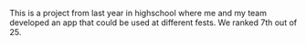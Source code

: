 This is a project from last year in highschool where me and my team developed an app that could be used at different fests. We ranked 7th out of 25.

